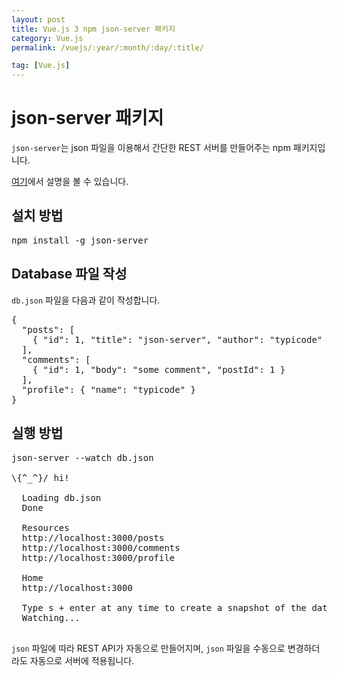 ```yaml
---
layout: post
title: Vue.js 3 npm json-server 패키지
category: Vue.js
permalink: /vuejs/:year/:month/:day/:title/

tag: [Vue.js]
---
```

# json-server 패키지

`json-server`는 json 파일을 이용해서 간단한 REST 서버를 만들어주는 npm 패키지입니다.

[여기](https://www.npmjs.com/package/json-server)에서 설명을 볼 수 있습니다.

## 설치 방법

<pre class="prettyprint">
npm install -g json-server
</pre>

## Database 파일 작성

`db.json` 파일을 다음과 같이 작성합니다.

<pre class="prettyprint">
{
  "posts": [
    { "id": 1, "title": "json-server", "author": "typicode" }
  ],
  "comments": [
    { "id": 1, "body": "some comment", "postId": 1 }
  ],
  "profile": { "name": "typicode" }
}
</pre>

## 실행 방법

<pre class="prettyprint">
json-server --watch db.json

\{^_^}/ hi!

  Loading db.json
  Done

  Resources
  http://localhost:3000/posts
  http://localhost:3000/comments
  http://localhost:3000/profile

  Home
  http://localhost:3000

  Type s + enter at any time to create a snapshot of the database
  Watching...

</pre>

`json` 파일에 따라 REST API가 자동으로 만들어지며, `json` 파일을 수동으로 변경하더라도 자동으로 서버에 적용됩니다.